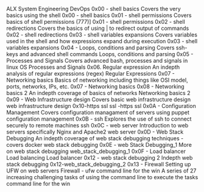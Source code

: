 ALX System Engineering DevOps
0x00 - shell basics
 Covers the very basics using the shell
0x00 - shell basics
0x01 - shell permissions
 Covers basics of shell permissions (777)]
0x01 - shell permissions
0x02 - shell redirections
 Covers the basics of using | to redirect output of commands
0x02 - shell redirections
0x03 - shell variables expansions
 Covers variables used in the shell and how expressions expand during execution
0x03 - shell variables expansions
0x04 - Loops, conditions and parsing
 Covers ssh-keys and advanced shell commands
Loops, conditions and parsing
0x05 - Processes and Signals
 Covers advanced bash, processes and signals in linux OS
Processes and Signals
0x06. Regular expression
 An indepth analysis of regular expressions (regex)
Regular Expressions
0x07 - Networking basics
 Basics of networking including things like OSI model, ports, networks, IPs, etc.
0x07 - Networking basics
0x08 - Networking basics 2
 An indepth coverage of basics of networks
Networking basics 2
0x09 - Web Infrastructure design
 Covers basic web infrastructure design
web infrastructure design
0x10-https ssl
 ssl -https ssl
0x0A - Configuration Management
 Covers configuration managament of servers using puppet
configuration management
0x0B - ssh
 Explores the use of ssh to connect securely to remote machines
ssh
0x0C - web server
 Introduction to web servers specifically Nginx and Apache2
web server
0x0D - Web Stack Debugging
 An indepth coverage of web stack debugging techniques - covers docker
web stack debugging
0x0E - web Stack Debugging_1
 More on web stack debugging
web_stack_debugging_1
0x0F - Load balancer
 Load balancing
Load balancer
0x12 - web stack debugging 2
 Indepth web stack debugging
0x12-web_stack_debugging_2
0x13 - Firewall
 Setting up UFW on web servers
Firewall - ufw
command line for the win
 A series of 27 increasing challenging tasks of using the command line to execute the tasks
command line for the win
